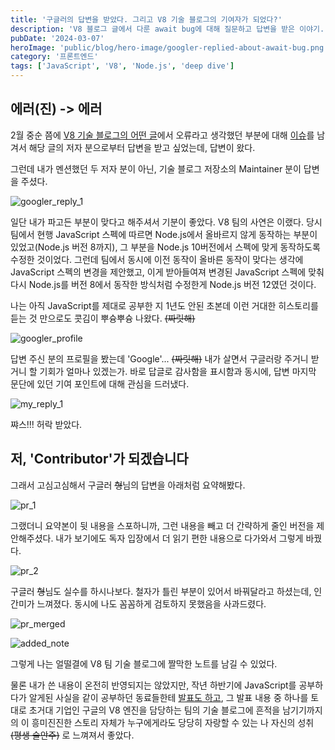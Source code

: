 ```yaml
---
title: '구글러의 답변을 받았다. 그리고 V8 기술 블로그의 기여자가 되었다?'
description: 'V8 블로그 글에서 다룬 await bug에 대해 질문하고 답변을 받은 이야기. 그리고 얼떨결에 기여자까지 되어버린 이야기.'
pubDate: '2024-03-07'
heroImage: 'public/blog/hero-image/googler-replied-about-await-bug.png'
category: '프론트엔드'
tags: ['JavaScript', 'V8', 'Node.js', 'deep dive']
---
```


## 에러(진) -> 에러

2월 중순 쯤에 [V8 기술 블로그의 어떤 글](https://v8.dev/blog/fast-async)에서 오류라고 생각했던 부분에 대해 [이슈](https://github.com/v8/v8.dev/issues/735)를 남겨서 해당 글의 저자 분으로부터 답변을 받고 싶었는데, 답변이 왔다.

그런데 내가 멘션했던 두 저자 분이 아닌, 기술 블로그 저장소의 Maintainer 분이 답변을 주셨다.

![googler_reply_1](https://github.com/sscoderati/sscoderati.github.io/assets/69716992/afd9ae5e-0603-4def-bb65-0f10c17c8fb6)

일단 내가 파고든 부분이 맞다고 해주셔서 기분이 좋았다. V8 팀의 사연은 이랬다. 당시 팀에서 현행 JavaScript 스펙에 따르면 Node.js에서 올바르지 않게 동작하는 부분이 있었고(Node.js 버전 8까지), 그 부분을 Node.js 10버전에서 스펙에 맞게 동작하도록 수정한 것이었다. 그런데 팀에서 동시에 이전 동작이 올바른 동작이 맞다는 생각에 JavaScript 스펙의 변경을 제안했고, 이게 받아들여져 변경된 JavaScript 스펙에 맞춰 다시 Node.js를 버전 8에서 동작한 방식처럼 수정한게 Node.js 버전 12였던 것이다.

나는 아직 JavaScript를 제대로 공부한 지 1년도 안된 초본데 이런 거대한 히스토리를 듣는 것 만으로도 콧김이 뿌슝뿌슝 나왔다. ~~(짜릿해)~~

![googler_profile](https://github.com/sscoderati/sscoderati.github.io/assets/69716992/43064935-6402-4bae-8f51-7e003611ed6a)

답변 주신 분의 프로필을 봤는데 'Google'... ~~(짜릿해)~~ 내가 살면서 구글러랑 주거니 받거니 할 기회가 얼마나 있겠는가. 바로 답글로 감사함을 표시함과 동시에, 답변 마지막 문단에 있던 기여 포인트에 대해 관심을 드러냈다.

![my_reply_1](https://github.com/sscoderati/sscoderati.github.io/assets/69716992/3b9ca17f-5832-45ba-af1c-0d1821ced931)

쨔스!!! 허락 받았다.

## 저, 'Contributor'가 되겠습니다

그래서 고심고심해서 구글러 ~~형~~님의 답변을 아래처럼 요약해봤다.

![pr_1](https://github.com/sscoderati/sscoderati.github.io/assets/69716992/bac81def-af55-47c0-80e3-b3741049db95)

그랬더니 요약본이 뒷 내용을 스포하니까, 그런 내용을 빼고 더 간략하게 줄인 버전을 제안해주셨다. 내가 보기에도 독자 입장에서 더 읽기 편한 내용으로 다가와서 그렇게 바꿨다.

![pr_2](https://github.com/sscoderati/sscoderati.github.io/assets/69716992/6f3d80fa-79b7-4cf7-b1db-d077b5618fc5)

구글러 ~~형~~님도 실수를 하시나보다. 철자가 틀린 부분이 있어서 바꿔달라고 하셨는데, 인간미가 느껴졌다.
동시에 나도 꼼꼼하게 검토하지 못했음을 사과드렸다.

![pr_merged](https://github.com/sscoderati/sscoderati.github.io/assets/69716992/a953321a-500b-43b5-83f8-0a7102e0addc)

![added_note](https://github.com/sscoderati/sscoderati.github.io/assets/69716992/9898a999-0b9d-44c4-9cee-990a48e84b25)

그렇게 나는 얼떨결에 V8 팀 기술 블로그에 짤막한 노트를 남길 수 있었다.

물론 내가 쓴 내용이 온전히 반영되지는 않았지만, 작년 하반기에 JavaScript를 공부하다가 알게된 사실을 같이 공부하던 동료들한테 [발표도 하고](https://youtu.be/uzbwNUMPBNg?si=H-8WLID63vTdydUM), 그 발표 내용 중 하나를 토대로 초거대 기업인 구글의 V8 엔진을 담당하는 팀의 기술 블로그에 흔적을 남기기까지의 이 흥미진진한 스토리 자체가 누구에게라도 당당히 자랑할 수 있는 나 자신의 성취 ~~(평생 술안주)~~ 로 느껴져서 좋았다.
